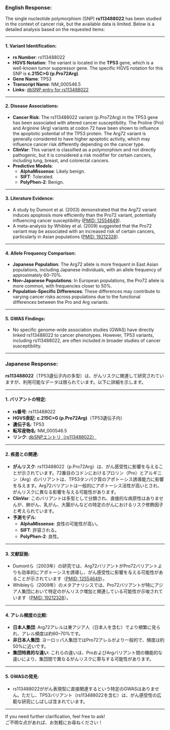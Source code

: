 ### English Response:

The single nucleotide polymorphism (SNP) **rs113488022** has been studied in the context of cancer risk, but the available data is limited. Below is a detailed analysis based on the requested items:

---

#### 1. **Variant Identification**:
   - **rs Number**: rs113488022
   - **HGVS Notation**: The variant is located in the **TP53** gene, which is a well-known tumor suppressor gene. The specific HGVS notation for this SNP is **c.215C>G (p.Pro72Arg)**.
   - **Gene Name**: TP53
   - **Transcript Name**: NM_000546.5
   - **Links**: [dbSNP entry for rs113488022](https://www.ncbi.nlm.nih.gov/snp/rs113488022)

---

#### 2. **Disease Associations**:
   - **Cancer Risk**: The rs113488022 variant (p.Pro72Arg) in the TP53 gene has been associated with altered cancer susceptibility. The Proline (Pro) and Arginine (Arg) variants at codon 72 have been shown to influence the apoptotic potential of the TP53 protein. The Arg72 variant is generally considered to have higher apoptotic activity, which may influence cancer risk differently depending on the cancer type.
   - **ClinVar**: This variant is classified as a polymorphism and not directly pathogenic, but it is considered a risk modifier for certain cancers, including lung, breast, and colorectal cancers.
   - **Predictive Models**:
     - **AlphaMissense**: Likely benign.
     - **SIFT**: Tolerated.
     - **PolyPhen-2**: Benign.

---

#### 3. **Literature Evidence**:
   - A study by Dumont et al. (2003) demonstrated that the Arg72 variant induces apoptosis more efficiently than the Pro72 variant, potentially influencing cancer susceptibility ([PMID: 12554649](https://pubmed.ncbi.nlm.nih.gov/12554649/)).
   - A meta-analysis by Whibley et al. (2009) suggested that the Pro72 variant may be associated with an increased risk of certain cancers, particularly in Asian populations ([PMID: 19212328](https://pubmed.ncbi.nlm.nih.gov/19212328/)).

---

#### 4. **Allele Frequency Comparison**:
   - **Japanese Population**: The Arg72 allele is more frequent in East Asian populations, including Japanese individuals, with an allele frequency of approximately 60–70%.
   - **Non-Japanese Populations**: In European populations, the Pro72 allele is more common, with frequencies closer to 50%.
   - **Population-Specific Differences**: These differences may contribute to varying cancer risks across populations due to the functional differences between the Pro and Arg variants.

---

#### 5. **GWAS Findings**:
   - No specific genome-wide association studies (GWAS) have directly linked rs113488022 to cancer phenotypes. However, TP53 variants, including rs113488022, are often included in broader studies of cancer susceptibility.

---

### Japanese Response:

**rs113488022**（TP53遺伝子内の多型）は、がんリスクに関連して研究されていますが、利用可能なデータは限られています。以下に詳細を示します。

---

#### 1. **バリアントの特定**:
   - **rs番号**: rs113488022
   - **HGVS表記**: **c.215C>G (p.Pro72Arg)**（TP53遺伝子内）
   - **遺伝子名**: TP53
   - **転写産物名**: NM_000546.5
   - **リンク**: [dbSNPエントリ（rs113488022）](https://www.ncbi.nlm.nih.gov/snp/rs113488022)

---

#### 2. **疾患との関連**:
   - **がんリスク**: rs113488022（p.Pro72Arg）は、がん感受性に影響を与えることが示されています。72番目のコドンにおけるプロリン（Pro）とアルギニン（Arg）のバリアントは、TP53タンパク質のアポトーシス誘導能力に影響を与えます。Arg72バリアントは一般的にアポトーシス活性が高いとされ、がんリスクに異なる影響を与える可能性があります。
   - **ClinVar**: このバリアントは多型として分類され、直接的な病原性はありませんが、肺がん、乳がん、大腸がんなどの特定のがんにおけるリスク修飾因子と考えられています。
   - **予測モデル**:
     - **AlphaMissense**: 良性の可能性が高い。
     - **SIFT**: 許容される。
     - **PolyPhen-2**: 良性。

---

#### 3. **文献証拠**:
   - Dumontら（2003年）の研究では、Arg72バリアントがPro72バリアントよりも効率的にアポトーシスを誘導し、がん感受性に影響を与える可能性があることが示されています（[PMID: 12554649](https://pubmed.ncbi.nlm.nih.gov/12554649/)）。
   - Whibleyら（2009年）のメタアナリシスでは、Pro72バリアントが特にアジア人集団において特定のがんリスク増加と関連している可能性が示唆されています（[PMID: 19212328](https://pubmed.ncbi.nlm.nih.gov/19212328/)）。

---

#### 4. **アレル頻度の比較**:
   - **日本人集団**: Arg72アレルは東アジア人（日本人を含む）でより頻繁に見られ、アレル頻度は約60–70%です。
   - **非日本人集団**: ヨーロッパ人集団ではPro72アレルがより一般的で、頻度は約50%に近いです。
   - **集団特異的な違い**: これらの違いは、ProおよびArgバリアント間の機能的な違いにより、集団間で異なるがんリスクに寄与する可能性があります。

---

#### 5. **GWASの発見**:
   - rs113488022ががん表現型に直接関連するという特定のGWASはありません。ただし、TP53バリアント（rs113488022を含む）は、がん感受性の広範な研究にしばしば含まれています。

---

If you need further clarification, feel free to ask!  
ご不明な点があれば、お気軽にお尋ねください！